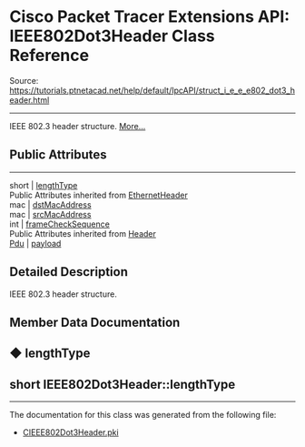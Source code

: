 # Cisco Packet Tracer Extensions API: IEEE802Dot3Header Class Reference

Source: https://tutorials.ptnetacad.net/help/default/IpcAPI/struct_i_e_e_e802_dot3_header.html

---

IEEE 802.3 header structure. [More...](struct_i_e_e_e802_dot3_header.html#details)

##  Public Attributes  
  
---  
short | [lengthType](struct_i_e_e_e802_dot3_header.html#a3cac027222c2b0694562f32959dfaaa4)  
Public Attributes inherited from [EthernetHeader](struct_ethernet_header.html)  
mac | [dstMacAddress](struct_ethernet_header.html#acf9e852025be702005cbb9214b3f713d)  
mac | [srcMacAddress](struct_ethernet_header.html#a44a906963db6ad34302a2a1b800cb846)  
int | [frameCheckSequence](struct_ethernet_header.html#af3932041331efb3e19060de85b1aedde)  
Public Attributes inherited from [Header](struct_header.html)  
[Pdu](struct_pdu.html) | [payload](struct_header.html#a07ee8693faef1e16c65765b5bcdc366d)  
  
## Detailed Description

IEEE 802.3 header structure. 

## Member Data Documentation

## ◆ lengthType

short IEEE802Dot3Header::lengthType  
---  
  
* * *

The documentation for this class was generated from the following file:

  * [CIEEE802Dot3Header.pki](_c_i_e_e_e802_dot3_header_8pki.html)


